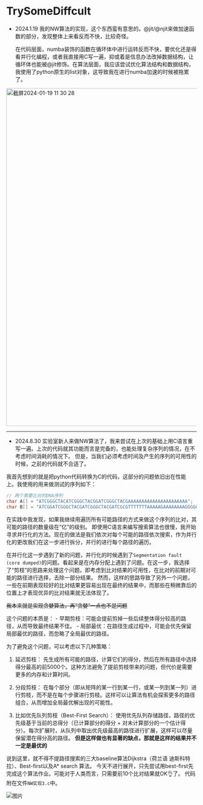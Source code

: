 # TrySomeDiffcult

- 2024.1.19
  我的NW算法的实现，这个东西蛮有意思的。@jit/@njit来做加速函数的部分，发现整体上来看反而不快，比较奇怪。

  在代码层面，numba装饰的函数在循环体中进行运转反而不快，要优化还是得看并行化编程，或者我直接用C写一遍，抑或着是信息办法改掉数据结构，让循环体也能被@jit修饰。在算法层面，我应该尝试优化算法结构和数据结构，我使用了python原生的list对象，这导致我在进行numba加速的时候被拖累了。
<img width="893" alt="截屏2024-01-19 11 30 28" src="https://github.com/OOAAHH/TrySomeDiffcult/assets/19518905/20e5747a-b0c2-47d0-9da9-a402c039a0c9">


----------------------
- 2024.8.30
实验室新人来做NW算法了，我来尝试在上次的基础上用C语言重写一遍。上次的代码就其功能而言是完备的，也能处理复杂序列的情况，在不考虑时间消耗的情况下。
但是，当我们必须考虑时间及产生的序列的可用性的时候，之前的代码就不合适了。

我首先想到的就是把python代码转换为C的代码，这部分的问题依旧出在性能上。我使用的用来做测试的序列如下：

```C
// 两个需要比对的DNA序列
char A[] = "ATCGGGCTACATCGGGCTACGGATCGGGCTACGAAAAAAAAAAAAAAAAAAAAAA";
char B[] = "ATCGGATCGGGCTACGATCGGGCTACGATCGCGTTTTTTTAAAAAGAAAAAAAAGGGGGGGGTGTATTGTA";
```

在实践中我发现，如果我继续用遍历所有可能路径的方式来做这个序列的比对，其可能的路径的数量级在“亿”的级别。
即使用C语言来编写搜索算法也很慢，我开始寻求并行化的方法。现在的做法是我们依次对每个可能的路径依次搜索，作为并行化的更改我们在这一步进行拆分，并行的进行每个路径的遍历。

在并行化这一步遇到了新的问题，并行化的时候遇到了`Segmentation fault (core dumped)`的问题。看起来是在内存分配上遇到了问题。在这一步，我选择了“剪枝”的思路来处理这个问题。即考虑到比对结果的可用性，在比对的前期对可能的路径进行选择，去除一部分结果。
然而，这样的思路导致了另外一个问题，一些在前期表现较好的比对结果更容易出现在最终的结果中，而那些在稍微靠后的位置上才表现优异的比对结果就无法体现了。

~~我本来就是实现贪婪算法，再“贪婪”一点也不是问题~~

这个问题的本质是：
    - 早期剪枝：可能会提前剪掉一些后续整体得分较高的路径，从而导致最终结果不佳。
    - 局部最优：在路径生成过程中，可能会优先保留局部最优的路径，而忽略了全局最优的路径。

为了避免这个问题，可以考虑以下几种策略：

1. 延迟剪枝：
先生成所有可能的路径，计算它们的得分，然后在所有路径中选择得分最高的前5000个。这种方法避免了提前剪枝带来的问题，但代价是需要更多的内存和计算时间。

2. 分段剪枝：
在每个部分（即从矩阵的某一行到某一行，或某一列到某一列）进行剪枝，而不是在每个步骤进行剪枝。这样可以让算法有机会探索更多的路径组合，从而增加全局最优解出现的可能性。

3. 比如优先队列剪枝（Best-First Search）：
使用优先队列存储路径，路径的优先级基于当前的总得分（已计算部分的得分 + 对未计算部分的一个估计得分）。每次扩展时，从队列中取出优先级最高的路径进行扩展，这样可以尽量保留潜在得分高的路径。
**但是这样做也有显著的缺点，那就是这样的结果并不一定是最优的**

说到这里，就不得不提路径搜索的三大baseline算法Dijkstra（荷兰语 迪斯科特拉）、Best-first以及A* search 算法。
今天不进行展开，只先尝试用best-first先完成这个算法作业。可能对于人类而言，只需要前10个比对结果就OK👌了。
代码附在文件`NW实现3.c`中。

![图片](https://github.com/user-attachments/assets/2b52d4e2-74dd-4787-980c-8ee85b9ba6e8)

